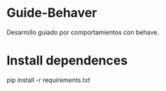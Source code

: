 # Guide-Behaver
Desarrollo guiado por comportamientos con behave.

# Install dependences

pip install -r requirements.txt
